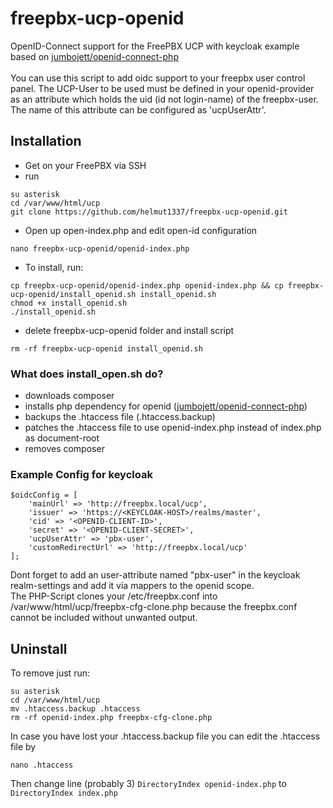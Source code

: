 # freepbx-ucp-openid
OpenID-Connect support for the FreePBX UCP with keycloak example based on [jumbojett/openid-connect-php](https://github.com/jumbojett/OpenID-Connect-PHP)\
\
You can use this script to add oidc support to your freepbx user control panel.
The UCP-User to be used must be defined in your openid-provider as an attribute which holds the uid (id not login-name) of the freepbx-user. The name of this attribute can be configured as 'ucpUserAttr'.

## Installation
- Get on your FreePBX via SSH
- run
```
su asterisk
cd /var/www/html/ucp
git clone https://github.com/helmut1337/freepbx-ucp-openid.git
```
- Open up open-index.php and edit open-id configuration
```
nano freepbx-ucp-openid/openid-index.php
```
- To install, run:
```
cp freepbx-ucp-openid/openid-index.php openid-index.php && cp freepbx-ucp-openid/install_openid.sh install_openid.sh
chmod +x install_openid.sh
./install_openid.sh
```
- delete freepbx-ucp-openid folder and install script
```
rm -rf freepbx-ucp-openid install_openid.sh
```

### What does install_open.sh do?
- downloads composer
- installs php dependency for openid ([jumbojett/openid-connect-php](https://github.com/jumbojett/OpenID-Connect-PHP))
- backups the .htaccess file (.htaccess.backup)
- patches the .htaccess file to use openid-index.php instead of index.php as document-root
- removes composer

### Example Config for keycloak

```
$oidcConfig = [
    'mainUrl' => 'http://freepbx.local/ucp',
    'issuer' => 'https://<KEYCLOAK-HOST>/realms/master',
    'cid' => '<OPENID-CLIENT-ID>',
    'secret' => '<OPENID-CLIENT-SECRET>',
    'ucpUserAttr' => 'pbx-user',
    'customRedirectUrl' => 'http://freepbx.local/ucp'
];
```

Dont forget to add an user-attribute named "pbx-user" in the keycloak realm-settings and add it via mappers to the openid scope.\
The PHP-Script clones your /etc/freepbx.conf into /var/www/html/ucp/freepbx-cfg-clone.php because the freepbx.conf cannot be included without unwanted output.

## Uninstall
To remove just run:
```
su asterisk
cd /var/www/html/ucp
mv .htaccess.backup .htaccess
rm -rf openid-index.php freepbx-cfg-clone.php
```
In case you have lost your .htaccess.backup file you can edit the .htaccess file by
```
nano .htaccess
```
Then change line (probably 3)
```DirectoryIndex openid-index.php```
to
```DirectoryIndex index.php```